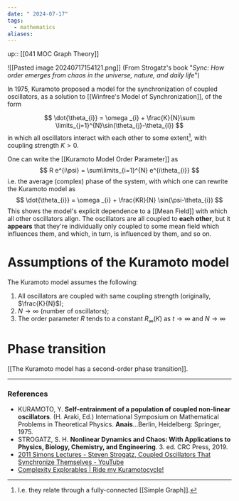 ```yaml
---
date: " 2024-07-17"
tags:
  - mathematics
aliases:
---
```


up:: [[041 MOC Graph Theory]]

![[Pasted image 20240717154121.png]]
(From Strogatz's book "*Sync: How order emerges from chaos in the universe, nature, and daily life*")

In 1975, Kuramoto proposed a model for the synchronization of coupled oscillators, as a solution to [[Winfree's Model of Synchronization]], of the form

$$
\dot{\theta_{i}} = \omega _{i} + \frac{K}{N}\sum \limits_{j=1}^{N}\sin(\theta_{j}-\theta_{i})
$$
in which all oscillators interact with each other to some extent[^1], with coupling strength $K > 0$.

One can write the [[Kuramoto Model Order Parameter]] as
$$
R e^{i\psi} = \sum\limits_{i=1}^{N} e^{i\theta_{i}}
$$
i.e. the average (complex) phase of the system, with which one can rewrite the Kuramoto model as
$$
\dot{\theta_{i}} = \omega _{i} + \frac{KR}{N} \sin(\psi-\theta_{i})
$$
This shows the model's explicit dependence to a [[Mean Field]] with which all other oscillators align. The oscillators are all coupled to **each other**, but it **appears** that they're individually only coupled to some mean field which influences them, and which, in turn, is influenced by them, and so on.

# Assumptions of the Kuramoto model
The Kuramoto model assumes the following:
1) All oscillators are coupled with same coupling strength (originally, $\frac{K}{N}$);
2) $N \to \infty$ (number of oscillators);
3) The order parameter $R$ tends to a constant $R_{\infty}(K)$ as $t \to \infty$ and $N \to \infty$

# Phase transition
[[The Kuramoto model has a second-order phase transition]].

---
### References
- KURAMOTO, Y. **Self-entrainment of a population of coupled non-linear oscillators**. (H. Araki, Ed.) International Symposium on Mathematical Problems in Theoretical Physics. **Anais**...Berlin, Heidelberg: Springer, 1975.
- STROGATZ, S. H. **Nonlinear Dynamics and Chaos: With Applications to Physics, Biology, Chemistry, and Engineering**. 3. ed. CRC Press, 2019.
- [2011 Simons Lectures - Steven Strogatz, Coupled Oscillators That Synchronize Themselves - YouTube](https://www.youtube.com/watch?v=5zFDMyQ8z8g&list=PLZQSCiYQXGz8QIEgXyfF8uiiCpkGJuzhr&index=2)
- [Complexity Explorables | Ride my Kuramotocycle!](https://www.complexity-explorables.org/explorables/ride-my-kuramotocycle/)

[^1]: I.e. they relate through a fully-connected [[Simple Graph]].